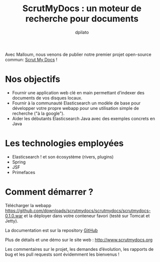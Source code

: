 ﻿---
layout: post
title: 'ScrutMyDocs : un moteur de recherche pour documents'
tags:
- elasticsearch
- java
- jsf
- primefaces
- rest
- scrutmydocs
- spring
image: http://www.scrutmydocs.org/img/functionnal1.png
author: dpilato
source: http://dev.david.pilato.fr/?p=263
---

Avec Malloum, nous venons de publier notre premier projet open-source commun: <a href="http://www.scrutmydocs.org">Scrut My Docs</a> !

<h1>Nos objectifs</h1>
<ul>
	<li>Fournir une application web clé en main permettant d’indexer des documents de vos disques locaux.</li>
	<li>Fournir à la communauté Elasticsearch un modèle de base pour développer votre propre webapp pour une utilisation simple de recherche ("à la google").</li>
	<li>Aider les débutants Elasticsearch Java avec des exemples concrets en Java</li>
</ul>
<h1>Les technologies employées</h1>
<ul>
	<li>Elasticsearch ! et son écosystème (rivers, plugins)</li>
	<li>Spring</li>
	<li>JSF</li>
	<li>Primefaces</li>
</ul>
<h1>Comment démarrer ?</h1>
Télécharger la webapp <a href="https://github.com/downloads/scrutmydocs/scrutmydocs/scrutmydocs-0.1.0.war">https://github.com/downloads/scrutmydocs/scrutmydocs/scrutmydocs-0.1.0.war</a> et la déployer dans votre conteneur favori (testé sur Tomcat et Jetty).

La documentation est sur la repository <a href="https://github.com/scrutmydocs/scrutmydocs">GitHub</a>

Plus de détails et une démo sur le site web : <a href="http://www.scrutmydocs.org">http://www.scrutmydocs.org</a>

Les commentaires sur le projet, les demandes d’évolution, les rapports de bug et les pull requests sont évidemment les bienvenus !
